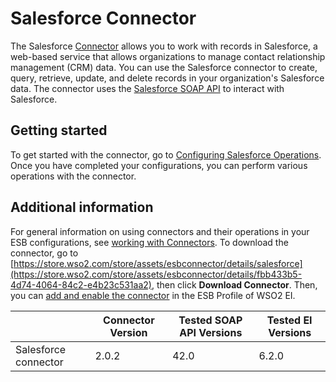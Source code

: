 # Salesforce Connector

The Salesforce [Connector](https://docs.wso2.com/display/EI620/Working+with+Connectors) allows you to work with records in Salesforce, a web-based service that allows organizations to manage contact relationship management (CRM) data. You can use the Salesforce connector to create, query, retrieve, update, and delete records in your organization's Salesforce data. The connector uses the [Salesforce SOAP API](https://developer.salesforce.com/docs/atlas.en-us.api.meta/api/sforce_api_quickstart_intro.htm) to interact with Salesforce.

## Getting started
To get started with the connector, go to [Configuring Salesforce Operations](config.md). Once you have completed your configurations, you can perform various operations with the connector.

## Additional information
For general information on using connectors and their operations in your ESB configurations, see [working with Connectors](https://docs.wso2.com/display/EI611/Working+with+Connectors). To download the connector, go to [https://store.wso2.com/store/assets/esbconnector/details/salesforce](https://store.wso2.com/store/assets/esbconnector/details/fbb433b5-4d74-4064-84c2-e4b23c531aa2), then click **Download Connector**. Then, you can [add and enable the connector](https://docs.wso2.com/display/EI620/Working+with+Connectors+via+the+Management+Console) in the ESB Profile of WSO2 EI.

| | Connector Version | Tested SOAP API Versions | Tested EI Versions |
| ------------- | ------------- | ------------- | ------------- |
| Salesforce connector | 2.0.2 | 42.0 | 6.2.0 |